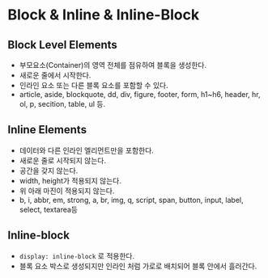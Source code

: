 # Block & Inline & Inline-Block

## Block Level Elements
 + 부모요소(Container)의 영역 전체를 점유하여 블록을 생성한다. 
 + 새로운 줄에서 시작한다. 
 + 인라인 요소 또는 다른 블록 요소를 포함할 수 있다. 
 + article, aside, blockquote, dd, div, figure, footer, form, h1~h6, header, hr, ol, p, secition, table, ul 등.


 ## Inline Elements
 + 데이터와 다른 인라인 엘리먼트만을 포함한다. 
 + 새로운 줄로 시작되지 않는다. 
 + 공간을 갖지 않는다. 
 + width, height가 적용되지 않는다.
 + 위 아래 마진이 적용되지 않는다. 
 + b, i, abbr, em, strong, a, br, img, q, script, span, button, input, label, select, textarea등


## Inline-block 
+ `display: inline-block` 로 적용한다.
+ 블록 요소 박스로 생성되지만 인라인 처럼 가로로 배치되어 블록 안에서 흘러간다. 